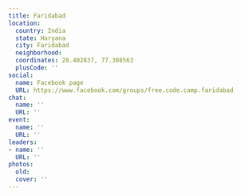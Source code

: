```yaml
---
title: Faridabad
location:
  country: India
  state: Haryana
  city: Faridabad
  neighborhood: 
  coordinates: 28.402837, 77.308563
  plusCode: ''
social:
  name: Facebook page
  URL: https://www.facebook.com/groups/free.code.camp.faridabad
chat:
  name: ''
  URL: ''
event:
  name: ''
  URL: ''
leaders:
- name: ''
  URL: ''
photos:
  old: 
  cover: ''
---
```

